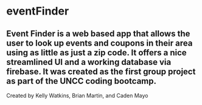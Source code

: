 # eventFinder
Event Finder is a web based app that allows the user to look up events and coupons in their area using as little as just a zip code.
It offers a nice streamlined UI and a working database via firebase.
It was created as the first group project as part of the UNCC coding bootcamp. 
--------------------------------
Created by Kelly Watkins, Brian Martin, and Caden Mayo
